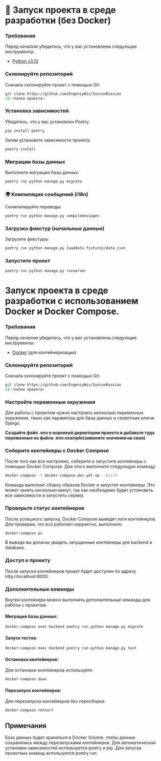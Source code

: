 # 🚀 Запуск проекта в среде разработки (без Docker)

### Требования

Перед началом убедитесь, что у вас установлены следующие инструменты:

- [Python v3.13](https://www.python.org/downloads/)

### Склонируйте репозиторий
Сначала склонируйте проект с помощью Git:

```bash
git clone https://github.com/EvgeniyWis/SuncovRussian
cd <папка проекта>
```

### Установка зависимостей
Убедитесь, что у вас установлен Poetry:

```bash
pip install poetry
```

Затем установите зависимости проекта:

```bash
poetry install
```

### Миграции базы данных
Выполните миграции базы данных:

```bash
poetry run python manage.py migrate
```

### 🌍 Компиляция сообщений (i18n)
Скомпилируйте переводы:

```bash
poetry run python manage.py compilemessages
```

### Загрузка фикстур (начальные данные)
Загрузите фикстуры:

```bash
poetry run python manage.py loaddata fixtures/data.json
```

### Запустите проект
```bash
poetry run python manage.py runserver
```


# Запуск проекта в среде разработки с использованием Docker и Docker Compose.

### Требования

Перед началом убедитесь, что у вас установлены следующие инструменты:

- [Docker](https://www.docker.com) (для контейнеризации)

### Склонируйте репозиторий
Сначала склонируйте проект с помощью Git:

```bash
git clone https://github.com/EvgeniyWis/SuncovRussian
cd <папка проекта>
```
###  Настройте переменные окружения
Для работы с проектом нужно настроить несколько переменных окружения, таких как параметры для базы данных и секретные ключи Django.

**Создайте файл .env в корневой директории проекта и добавьте туда переменные из файла .env.example(замените значения на свои)**

### Соберите контейнеры с Docker Compose

После того как все настроено, соберите и запустите контейнеры с помощью Docker Compose. Для этого выполните следующую команду:

```bash
docker-compose -f docker-compose.dev.yml up --build
```
Команда выполнит сборку образов Docker и запустит контейнеры. Это может занять несколько минут, так как необходимо будет установить все зависимости и запустить сервер.

### Проверьте статус контейнеров

После успешного запуска, Docker Compose выведет логи контейнеров. Для проверки, что все работает корректно, выполните:

```bash
docker-compose ps
```

В выводе вы должны увидеть запущенные контейнеры для backend и database.

### Доступ к проекту

После запуска контейнеров проект будет доступен по адресу http://localhost:8000.

### Дополнительные команды
Внутри контейнера можно выполнять дополнительные команды для работы с проектом:

#### Миграция базы данных:
```bash
docker-compose exec backend poetry run python manage.py migrate
```

#### Запуск тестов:
```bash
docker-compose exec backend poetry run python manage.py test
```

#### Остановка контейнеров:
Для остановки контейнеров используйте:
```bash
docker-compose down
```

#### Перезапуск контейнеров:
Для перезапуска контейнеров без пересборки:

```bash
docker-compose restart
```

## Примечания

База данных будет храниться в Docker Volume, чтобы данные сохранялись между перезапусками контейнеров.
Для автоматической установки зависимостей используется poetry и pip. Для запуска проектных команд используется poetry run.